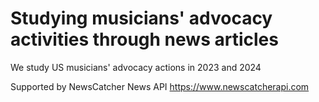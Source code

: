 # Studying musicians' advocacy activities through news articles
We study US musicians' advocacy actions in 2023 and 2024

Supported by NewsCatcher News API https://www.newscatcherapi.com
